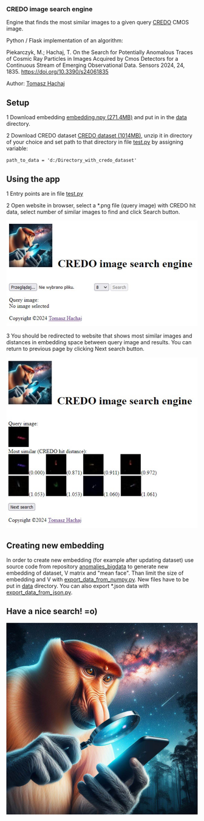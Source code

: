 ### CREDO image search engine

Engine that finds the most similar images to a given query [CREDO](https://credo.science/) CMOS image.

Python / Flask implementation of an algorithm:

Piekarczyk, M.; Hachaj, T. On the Search for Potentially Anomalous Traces of Cosmic Ray Particles in Images Acquired by Cmos Detectors for a Continuous Stream of Emerging Observational Data. Sensors 2024, 24, 1835. https://doi.org/10.3390/s24061835 

Author: [Tomasz Hachaj](https://home.agh.edu.pl/~thachaj/)

## Setup

1 Download embedding [embedding.npy (271.4MB)](https://drive.google.com/file/d/1FVGa3gGYjr_Mx2o_nibBr9bgU_ZIizQV/view?usp=sharing) and put in in the [data](data/) directory. 

2 Download CREDO dataset [CREDO dataset (1014MB)](https://drive.google.com/file/d/1jSuQXfxFzWsFoTEYDno1V_Aqn5AaNs_I/view), unzip it in directory of your choice and set path to that directory in file [test.py](test.py) by assigning variable:

```
path_to_data = 'd:/Directory_with_credo_dataset'
```

## Using the app

1 Entry points are in file [test.py](test.py)

2 Open website in browser, select a \*.png file (query image) with CREDO hit data, select number of similar images to find and click Search button.

![](img/index.jpg)

3 You should be redirected to website that shows most similar images and distances in embedding space between query image and results. You can return to previous page by clicking Next search button.

![](img/images.jpg)

## Creating new embedding

In order to create new embedding (for example after updating dataset) use source code from repository [anomalies_bigdata](https://github.com/browarsoftware/anomalies_bigdata) to generate new embedding of dataset, V matrix and "mean face". Than limit the size of embedding and V with [export_data_from_numpy.py](export_data_from_numpy.py). New files have to be put in [data](data/) directory. You can also export \*.json data with [export_data_from_json.py](export_data_from_json.py).

## Have a nice search! =o)

![](static/img/logo.jpg)